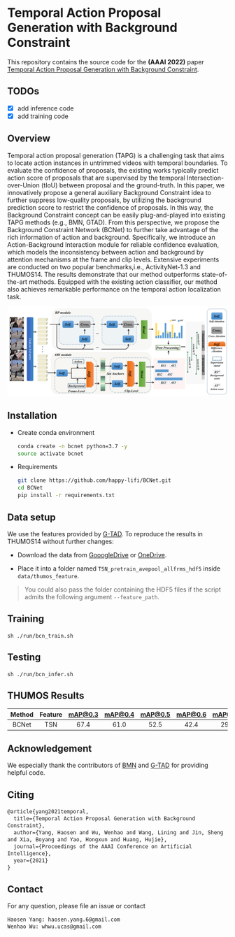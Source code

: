 # Temporal Action Proposal Generation with Background Constraint
This repository contains the source code for the **(AAAI 2022)** paper [Temporal Action Proposal Generation with Background Constraint](https://arxiv.org/abs/2112.07984).
## TODOs
- [x] add inference code
- [x] add training code

## Overview
Temporal action proposal generation (TAPG) is a challenging task that aims to locate action instances in untrimmed videos with temporal boundaries.
To evaluate the confidence of proposals, the existing works typically predict action score of proposals that are supervised by the temporal Intersection-over-Union (tIoU) between proposal and the ground-truth.
In this paper, we innovatively propose a general auxiliary Background Constraint idea to further suppress low-quality proposals, by utilizing the background prediction score to restrict the confidence of proposals. In this way, the Background Constraint concept can be easily plug-and-played into existing TAPG methods (e.g., BMN, GTAD). 
From this perspective, we propose the Background Constraint Network (BCNet) to further take advantage of the rich information of action and background. Specifically, we introduce an Action-Background Interaction module for reliable confidence evaluation, which models the inconsistency between action and background by attention mechanisms at the frame and clip levels.
Extensive experiments are conducted on two popular benchmarks,i.e., ActivityNet-1.3 and THUMOS14. The results demonstrate that our method outperforms state-of-the-art methods. Equipped with the existing action classifier, our method also achieves remarkable performance on the temporal action localization task.

![](./bcnet.png )

## Installation
* Create conda environment
    ```bash
	conda create -n bcnet python=3.7 -y
	source activate bcnet
    ```

* Requirements
    ```bash
	git clone https://github.com/happy-lifi/BCNet.git
	cd BCNet
	pip install -r requirements.txt
    ```
## Data setup
We use the features provided by [G-TAD](https://github.com/Frostinassiky/gtad). 
To reproduce the results in THUMOS14 without further changes:

* Download the data from [GooogleDrive](https://drive.google.com/drive/folders/10PGPMJ9JaTZ18uakPgl58nu7yuKo8M_k?usp=sharing) or
[OneDrive](https://kaust-my.sharepoint.com/:f:/g/personal/xum_kaust_edu_sa/EgTwwUGf0O1Kug_A6ym-y_8BlEJ04_xPME9EFbAAKRPQNw?e=AVgHlW).

* Place it into a folder named `TSN_pretrain_avepool_allfrms_hdf5` inside `data/thumos_feature`.


> You could also pass the folder containing the HDF5 files if the script admits the following argument `--feature_path`.
## Training	
	sh ./run/bcn_train.sh
## Testing
	sh ./run/bcn_infer.sh
## THUMOS Results

|Method|Feature|mAP@0.3|mAP@0.4|mAP@0.5|mAP@0.6|mAP@0.7|checkpoint|
| :----: |:----: | :--: | :----: | :---: | :----: |:----: |:----: |
|BCNet|TSN |67.4| 61.0 |52.5| 42.4| 29.9|[[GooogleDrive](https://drive.google.com/file/d/1rK8rWfjdOUMzhOpz1QIv1J-Kcf2QO7hK/view?usp=sharing)]

## Acknowledgement

We especially thank the contributors of  [BMN](https://github.com/JJBOY/BMN-Boundary-Matching-Network) and [G-TAD](https://github.com/Frostinassiky/gtad) for providing helpful code.

## Citing
```
@article{yang2021temporal,
  title={Temporal Action Proposal Generation with Background Constraint},
  author={Yang, Haosen and Wu, Wenhao and Wang, Lining and Jin, Sheng and Xia, Boyang and Yao, Hongxun and Huang, Hujie},
  journal={Proceedings of the AAAI Conference on Artificial Intelligence},
  year={2021}
}
```
## Contact
For any question, please file an issue or contact
```
Haosen Yang: haosen.yang.6@gmail.com
Wenhao Wu: whwu.ucas@gmail.com
```





